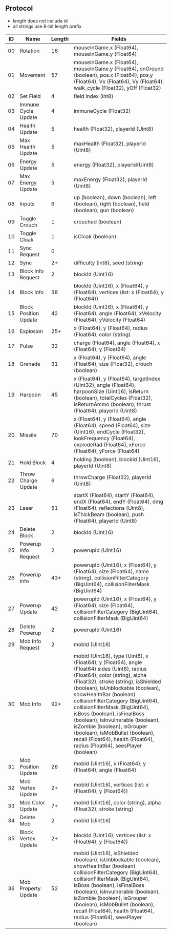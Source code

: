## Protocol
- length does not include id
- all strings use 8-bit length prefix

| ID |          Name         | Length | Fields |
| -- | --------------------- | ------ | ------ |
| 00 | Rotation              | 16     | mouseInGame.x (Float64), mouseInGame.y (Float64) |
| 01 | Movement              | 57     | mouseInGame.x (Float64), mouseInGame.y (Float64), onGround (boolean), pos.x (Float64), pos.y (Float64), Vx (Float64), Vy (Float64), walk_cycle (Float32), yOff (Float32) |
| 02 | Set Field             | 4      | field index (int8) |
| 03 | Immune Cycle Update   | 4      | immuneCycle (Float32) |
| 04 | Health Update         | 5      | health (Float32), playerId (Uint8) |
| 05 | Max Health Update     | 5      | maxHealth (Float32), playerId (Uint8) |
| 06 | Energy Update         | 5      | energy (Float32), playerId(Uint8) |
| 07 | Max Energy Update     | 5      | maxEnergy (Float32), playerId (Uint8) |
| 08 | Inputs                | 6      | up (boolean), down (boolean), left (boolean), right (boolean), field (boolean), gun (boolean) |
| 09 | Toggle Crouch         | 1      | crouched (boolean) |
| 10 | Toggle Cloak          | 1      | isCloak (boolean) |
| 11 | Sync Request          | 0      | |
| 12 | Sync                  | 2+     | difficulty (int8), seed (string) |
| 13 | Block Info Request    | 2      | blockId (Uint16) |
| 14 | Block Info            | 58     | blockId (Uint16), x (Float64), y (Float64), vertices (list: x (Float64), y (Float64)) |
| 15 | Block Position Update | 42     | blockId (Uint16), x (Float64), y (Float64), angle (Float64), xVelocity (Float64), yVelocity (Float64) |
| 16 | Explosion             | 25+    | x (Float64), y (Float64), radius (Float64), color (string) |
| 17 | Pulse                 | 32     | charge (Float64), angle (Float64), x (Float64), y (Float64) |
| 18 | Grenade               | 31     | x (Float64), y (Float64), angle (Float64), size (Float32), crouch (boolean) |
| 19 | Harpoon               | 45     | x (Float64), y (Float64), targetIndex (Uint32), angle (Float64), harpoonSize (Uint16), isReturn (boolean), totalCycles (Float32), isReturnAmmo (boolean), thrust (Float64), playerId (Uint8) |
| 20 | Missile               | 70     | x (Float64), y (Float64), angle (Float64), speed (Float64), size (Uint16), endCycle (Float32), lookFrequency (Float64), explodeRad (Float64), xForce (Float64), yForce (Float64) |
| 21 | Hold Block            | 4      | holding (boolean), blockId (Uint16), playerId (Uint8) |
| 22 | Throw Charge Update   | 6      | throwCharge (Float32), playerId (Uint8) |
| 23 | Laser                 | 51     | startX (Float64), startY (Float64), endX (Float64), endY (Float64), dmg (Float64), reflections (Uint8), isThickBeam (boolean), push (Float64), playerId (Uint8) |
| 24 | Delete Block          | 2      | blockId (Uint16) |
| 25 | Powerup Info Request  | 2      | powerupId (Uint16) |
| 26 | Powerup Info          | 43+    | powerupId (Uint16), x (Float64), y (Float64), size (Float64), name (string), collisionFilterCategory (BigUint64), collisionFilterMask (BigUint64) |
| 27 | Powerup Update        | 42     | powerupId (Uint16), x (Float64), y (Float64), size (Float64), collisionFilterCategory (BigUint64), collisionFilterMask (BigUint64) |
| 28 | Delete Powerup        | 2      | powerupId (Uint16) |
| 29 | Mob Info Request      | 2      | mobId (Uint16) |
| 30 | Mob Info              | 92+    | mobId (Uint16), type (Uint8), x (Float64), y (Float64), angle (Float64) sides (Uint8), radius (Float64), color (string), alpha (Float32), stroke (string), isShielded (boolean), isUnblockable (boolean), showHealthBar (boolean) collisionFilterCategory (BigUint64), collisionFilterMask (BigUint64), isBoss (boolean), isFinalBoss (boolean), isInvulnerable (boolean), isZombie (boolean), isGrouper (boolean), isMobBullet (boolean), recall (Float64), health (Float64), radius (Float64), seesPlayer (boolean) |
| 31 | Mob Position Update   | 26     | mobId (Uint16), x (Float64), y (Float64), angle (Float64) |
| 32 | Mob Vertex Update     | 2+     | mobId (Uint16), vertices (list: x (Float64), y (Float64)) |
| 33 | Mob Color Update      | 7+     | mobId (Uint16), color (string), alpha (Float32), stroke (string) |
| 34 | Delete Mob            | 2      | mobId (Uint16) |
| 35 | Block Vertex Update   | 2+     | blockId (Uint16), vertices (list: x (Float64), y (Float64)) |
| 36 | Mob Property Update   | 52     | mobId (Uint16), isShielded (boolean), isUnblockable (boolean), showHealthBar (boolean) collisionFilterCategory (BigUint64), collisionFilterMask (BigUint64), isBoss (boolean), isFinalBoss (boolean), isInvulnerable (boolean), isZombie (boolean), isGrouper (boolean), isMobBullet (boolean), recall (Float64), health (Float64), radius (Float64), seesPlayer (boolean) |